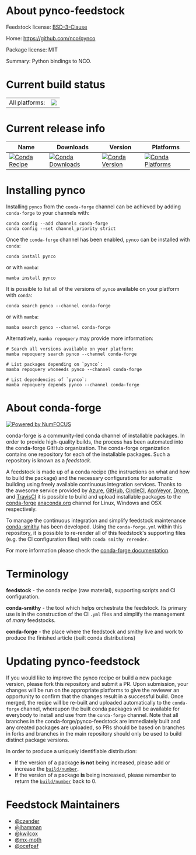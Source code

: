 About pynco-feedstock
=====================

Feedstock license: [BSD-3-Clause](https://github.com/conda-forge/pynco-feedstock/blob/main/LICENSE.txt)

Home: https://github.com/nco/pynco

Package license: MIT

Summary: Python bindings to NCO.

Current build status
====================


<table><tr><td>All platforms:</td>
    <td>
      <a href="https://dev.azure.com/conda-forge/feedstock-builds/_build/latest?definitionId=4720&branchName=main">
        <img src="https://dev.azure.com/conda-forge/feedstock-builds/_apis/build/status/pynco-feedstock?branchName=main">
      </a>
    </td>
  </tr>
</table>

Current release info
====================

| Name | Downloads | Version | Platforms |
| --- | --- | --- | --- |
| [![Conda Recipe](https://img.shields.io/badge/recipe-pynco-green.svg)](https://anaconda.org/conda-forge/pynco) | [![Conda Downloads](https://img.shields.io/conda/dn/conda-forge/pynco.svg)](https://anaconda.org/conda-forge/pynco) | [![Conda Version](https://img.shields.io/conda/vn/conda-forge/pynco.svg)](https://anaconda.org/conda-forge/pynco) | [![Conda Platforms](https://img.shields.io/conda/pn/conda-forge/pynco.svg)](https://anaconda.org/conda-forge/pynco) |

Installing pynco
================

Installing `pynco` from the `conda-forge` channel can be achieved by adding `conda-forge` to your channels with:

```
conda config --add channels conda-forge
conda config --set channel_priority strict
```

Once the `conda-forge` channel has been enabled, `pynco` can be installed with `conda`:

```
conda install pynco
```

or with `mamba`:

```
mamba install pynco
```

It is possible to list all of the versions of `pynco` available on your platform with `conda`:

```
conda search pynco --channel conda-forge
```

or with `mamba`:

```
mamba search pynco --channel conda-forge
```

Alternatively, `mamba repoquery` may provide more information:

```
# Search all versions available on your platform:
mamba repoquery search pynco --channel conda-forge

# List packages depending on `pynco`:
mamba repoquery whoneeds pynco --channel conda-forge

# List dependencies of `pynco`:
mamba repoquery depends pynco --channel conda-forge
```


About conda-forge
=================

[![Powered by
NumFOCUS](https://img.shields.io/badge/powered%20by-NumFOCUS-orange.svg?style=flat&colorA=E1523D&colorB=007D8A)](https://numfocus.org)

conda-forge is a community-led conda channel of installable packages.
In order to provide high-quality builds, the process has been automated into the
conda-forge GitHub organization. The conda-forge organization contains one repository
for each of the installable packages. Such a repository is known as a *feedstock*.

A feedstock is made up of a conda recipe (the instructions on what and how to build
the package) and the necessary configurations for automatic building using freely
available continuous integration services. Thanks to the awesome service provided by
[Azure](https://azure.microsoft.com/en-us/services/devops/), [GitHub](https://github.com/),
[CircleCI](https://circleci.com/), [AppVeyor](https://www.appveyor.com/),
[Drone](https://cloud.drone.io/welcome), and [TravisCI](https://travis-ci.com/)
it is possible to build and upload installable packages to the
[conda-forge](https://anaconda.org/conda-forge) [anaconda.org](https://anaconda.org/)
channel for Linux, Windows and OSX respectively.

To manage the continuous integration and simplify feedstock maintenance
[conda-smithy](https://github.com/conda-forge/conda-smithy) has been developed.
Using the ``conda-forge.yml`` within this repository, it is possible to re-render all of
this feedstock's supporting files (e.g. the CI configuration files) with ``conda smithy rerender``.

For more information please check the [conda-forge documentation](https://conda-forge.org/docs/).

Terminology
===========

**feedstock** - the conda recipe (raw material), supporting scripts and CI configuration.

**conda-smithy** - the tool which helps orchestrate the feedstock.
                   Its primary use is in the construction of the CI ``.yml`` files
                   and simplify the management of *many* feedstocks.

**conda-forge** - the place where the feedstock and smithy live and work to
                  produce the finished article (built conda distributions)


Updating pynco-feedstock
========================

If you would like to improve the pynco recipe or build a new
package version, please fork this repository and submit a PR. Upon submission,
your changes will be run on the appropriate platforms to give the reviewer an
opportunity to confirm that the changes result in a successful build. Once
merged, the recipe will be re-built and uploaded automatically to the
`conda-forge` channel, whereupon the built conda packages will be available for
everybody to install and use from the `conda-forge` channel.
Note that all branches in the conda-forge/pynco-feedstock are
immediately built and any created packages are uploaded, so PRs should be based
on branches in forks and branches in the main repository should only be used to
build distinct package versions.

In order to produce a uniquely identifiable distribution:
 * If the version of a package **is not** being increased, please add or increase
   the [``build/number``](https://docs.conda.io/projects/conda-build/en/latest/resources/define-metadata.html#build-number-and-string).
 * If the version of a package **is** being increased, please remember to return
   the [``build/number``](https://docs.conda.io/projects/conda-build/en/latest/resources/define-metadata.html#build-number-and-string)
   back to 0.

Feedstock Maintainers
=====================

* [@czender](https://github.com/czender/)
* [@jhamman](https://github.com/jhamman/)
* [@kwilcox](https://github.com/kwilcox/)
* [@mx-moth](https://github.com/mx-moth/)
* [@ocefpaf](https://github.com/ocefpaf/)

